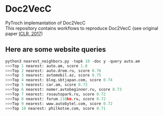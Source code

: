 # Doc2VecC
PyTroch implemantation of Doc2VecC <br>
This repository contains workflows to reproduce Doc2VecC (see original paper [ICLR, 2017](https://openreview.net/pdf?id=B1Igu2ogg))

## Here are some website queries

```python
python3 nearest_neighbors.py -topk 10 -doc y -query auto.am
>>>Top 1 nearest: auto.am, score 1.0
>>>Top 2 nearest: auto.drom.ru, score 0.76
>>>Top 3 nearest: avtomobil.az, score 0.75
>>>Top 4 nearest: blog.sbtjapan.com, score 0.74
>>>Top 5 nearest: car.am, score 0.73
>>>Top 6 nearest: nomer.avtobeginner.ru, score 0.73
>>>Top 7 nearest: rosautopark.ru, score 0.72
>>>Top 8 nearest: forum.110km.ru, score 0.72
>>>Top 9 nearest: www.autobytel.com, score 0.72
>>>Top 10 nearest: philkotse.com, score 0.71
```
